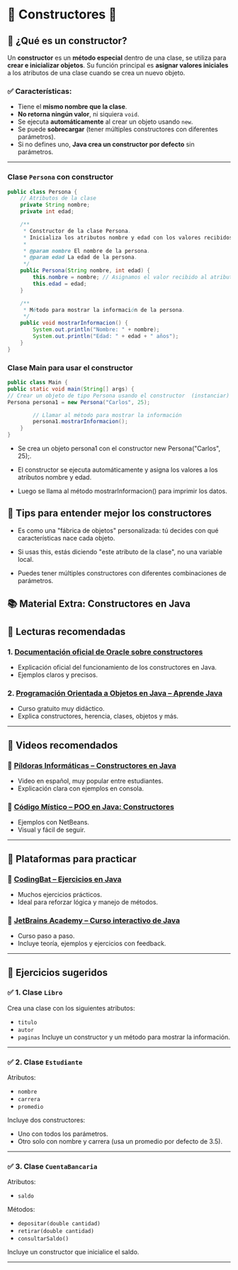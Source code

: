 #   🧱 Constructores   🧱

## 🔹 ¿Qué es un constructor?

Un **constructor** es un **método especial** dentro de una clase, se utiliza para **crear e inicializar objetos**. Su función principal es **asignar valores iniciales** a los atributos de una clase cuando se crea un nuevo objeto.

### ✅ Características:

- Tiene el **mismo nombre que la clase**.
- **No retorna ningún valor**, ni siquiera `void`.
- Se ejecuta **automáticamente** al crear un objeto usando `new`.
- Se puede **sobrecargar** (tener múltiples constructores con diferentes parámetros).
- Si no defines uno, **Java crea un constructor por defecto** sin parámetros.

---

### Clase `Persona` con constructor

```java
public class Persona {
    // Atributos de la clase
    private String nombre;
    private int edad;

    /**
     * Constructor de la clase Persona.
     * Inicializa los atributos nombre y edad con los valores recibidos.
     *
     * @param nombre El nombre de la persona.
     * @param edad La edad de la persona.
     */
    public Persona(String nombre, int edad) {
        this.nombre = nombre; // Asignamos el valor recibido al atributo de clase
        this.edad = edad;
    }

    /**
     * Método para mostrar la información de la persona.
     */
    public void mostrarInformacion() {
        System.out.println("Nombre: " + nombre);
        System.out.println("Edad: " + edad + " años");
    }
}
```

### Clase Main para usar el constructor
```java
public class Main {
public static void main(String[] args) {
// Crear un objeto de tipo Persona usando el constructor  (instanciar)
Persona persona1 = new Persona("Carlos", 25);

        // Llamar al método para mostrar la información
        persona1.mostrarInformacion();
    }
}
```
- Se crea un objeto persona1 con el constructor new Persona("Carlos", 25);.

- El constructor se ejecuta automáticamente y asigna los valores a los atributos nombre y edad.

- Luego se llama al método mostrarInformacion() para imprimir los datos.

## 📌 Tips para entender mejor los constructores

- Es como una "fábrica de objetos" personalizada: tú decides con qué características nace cada objeto.
 
- Si usas this, estás diciendo "este atributo de la clase", no una variable local.

- Puedes tener múltiples constructores con diferentes combinaciones de parámetros.

## 📚 Material Extra: Constructores en Java

## 📝 Lecturas recomendadas

### 1. [Documentación oficial de Oracle sobre constructores](https://docs.oracle.com/javase/tutorial/java/javaOO/constructors.html)
- Explicación oficial del funcionamiento de los constructores en Java.
- Ejemplos claros y precisos.

### 2. [Programación Orientada a Objetos en Java – Aprende Java](https://aprendejava.org/poo/)
- Curso gratuito muy didáctico.
- Explica constructores, herencia, clases, objetos y más.

---

## 🎥 Videos recomendados

### 🔸 [Píldoras Informáticas – Constructores en Java](https://www.youtube.com/watch?v=WNVV7lMekUQ)
- Video en español, muy popular entre estudiantes.
- Explicación clara con ejemplos en consola.

### 🔸 [Código Místico – POO en Java: Constructores](https://www.youtube.com/watch?v=2iX9bZaaAQA)
- Ejemplos con NetBeans.
- Visual y fácil de seguir.

---

## 🧪 Plataformas para practicar

### 🔹 [CodingBat – Ejercicios en Java](https://codingbat.com/java)
- Muchos ejercicios prácticos.
- Ideal para reforzar lógica y manejo de métodos.

### 🔹 [JetBrains Academy – Curso interactivo de Java](https://www.jetbrains.com/academy/)
- Curso paso a paso.
- Incluye teoría, ejemplos y ejercicios con feedback.

---

## 🧠 Ejercicios sugeridos

### ✅ 1. Clase `Libro`
Crea una clase con los siguientes atributos:
- `titulo`
- `autor`
- `paginas`
  Incluye un constructor y un método para mostrar la información.

---

### ✅ 2. Clase `Estudiante`
Atributos:
- `nombre`
- `carrera`
- `promedio`

Incluye dos constructores:
- Uno con todos los parámetros.
- Otro solo con nombre y carrera (usa un promedio por defecto de 3.5).

---

### ✅ 3. Clase `CuentaBancaria`
Atributos:
- `saldo`

Métodos:
- `depositar(double cantidad)`
- `retirar(double cantidad)`
- `consultarSaldo()`

Incluye un constructor que inicialice el saldo.

---
